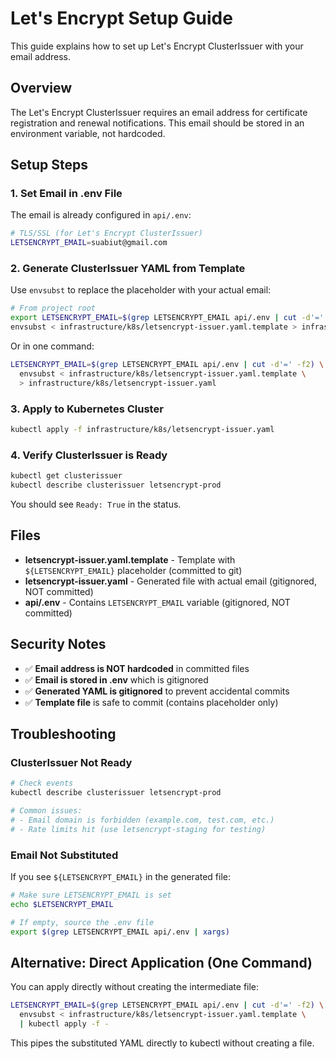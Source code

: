 # Let's Encrypt Setup Guide

This guide explains how to set up Let's Encrypt ClusterIssuer with your email address.

## Overview

The Let's Encrypt ClusterIssuer requires an email address for certificate registration and renewal notifications. This email should be stored in an environment variable, not hardcoded.

## Setup Steps

### 1. Set Email in .env File

The email is already configured in `api/.env`:

```bash
# TLS/SSL (for Let's Encrypt ClusterIssuer)
LETSENCRYPT_EMAIL=suabiut@gmail.com
```

### 2. Generate ClusterIssuer YAML from Template

Use `envsubst` to replace the placeholder with your actual email:

```bash
# From project root
export LETSENCRYPT_EMAIL=$(grep LETSENCRYPT_EMAIL api/.env | cut -d'=' -f2)
envsubst < infrastructure/k8s/letsencrypt-issuer.yaml.template > infrastructure/k8s/letsencrypt-issuer.yaml
```

Or in one command:

```bash
LETSENCRYPT_EMAIL=$(grep LETSENCRYPT_EMAIL api/.env | cut -d'=' -f2) \
  envsubst < infrastructure/k8s/letsencrypt-issuer.yaml.template \
  > infrastructure/k8s/letsencrypt-issuer.yaml
```

### 3. Apply to Kubernetes Cluster

```bash
kubectl apply -f infrastructure/k8s/letsencrypt-issuer.yaml
```

### 4. Verify ClusterIssuer is Ready

```bash
kubectl get clusterissuer
kubectl describe clusterissuer letsencrypt-prod
```

You should see `Ready: True` in the status.

## Files

- **letsencrypt-issuer.yaml.template** - Template with `${LETSENCRYPT_EMAIL}` placeholder (committed to git)
- **letsencrypt-issuer.yaml** - Generated file with actual email (gitignored, NOT committed)
- **api/.env** - Contains `LETSENCRYPT_EMAIL` variable (gitignored, NOT committed)

## Security Notes

- ✅ **Email address is NOT hardcoded** in committed files
- ✅ **Email is stored in .env** which is gitignored
- ✅ **Generated YAML is gitignored** to prevent accidental commits
- ✅ **Template file** is safe to commit (contains placeholder only)

## Troubleshooting

### ClusterIssuer Not Ready

```bash
# Check events
kubectl describe clusterissuer letsencrypt-prod

# Common issues:
# - Email domain is forbidden (example.com, test.com, etc.)
# - Rate limits hit (use letsencrypt-staging for testing)
```

### Email Not Substituted

If you see `${LETSENCRYPT_EMAIL}` in the generated file:

```bash
# Make sure LETSENCRYPT_EMAIL is set
echo $LETSENCRYPT_EMAIL

# If empty, source the .env file
export $(grep LETSENCRYPT_EMAIL api/.env | xargs)
```

## Alternative: Direct Application (One Command)

You can apply directly without creating the intermediate file:

```bash
LETSENCRYPT_EMAIL=$(grep LETSENCRYPT_EMAIL api/.env | cut -d'=' -f2) \
  envsubst < infrastructure/k8s/letsencrypt-issuer.yaml.template \
  | kubectl apply -f -
```

This pipes the substituted YAML directly to kubectl without creating a file.
